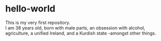 # hello-world
This is my very first repository.
<br>
I am 38 years old, born with male parts, an obsession with alcohol, agriculture, a unified Ireland, and a Kurdish state -amongst other things.

